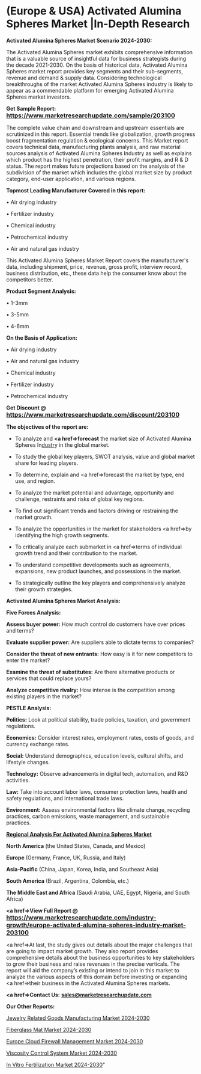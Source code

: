 # (Europe & USA) Activated Alumina Spheres Market |In-Depth Research

<strong>Activated Alumina Spheres Market Scenario 2024-2030:</strong>

The Activated Alumina Spheres market exhibits comprehensive information that is a valuable source of insightful data for business strategists during the decade 2021-2030. On the basis of historical data, Activated Alumina Spheres market report provides key segments and their sub-segments, revenue and demand &amp; supply data. Considering technological breakthroughs of the market Activated Alumina Spheres industry is likely to appear as a commendable platform for emerging Activated Alumina Spheres market investors.

<strong>Get Sample Report: <a href=https://www.marketresearchupdate.com/sample/203100><font size=3 color=#0000ff>https://www.marketresearchupdate.com/sample/203100</font></a></strong>

The complete value chain and downstream and upstream essentials are scrutinized in this report. Essential trends like globalization, growth progress boost fragmentation regulation &amp; ecological concerns. This Market report covers technical data, manufacturing plants analysis, and raw material sources analysis of Activated Alumina Spheres Industry as well as explains which product has the highest penetration, their profit margins, and R & D status. The report makes future projections based on the analysis of the subdivision of the market which includes the global market size by product category, end-user application, and various regions.

<strong>Topmost Leading Manufacturer Covered in this report:</strong>

• Air drying industry

• Fertilizer industry

• Chemical industry

• Petrochemical industry

• Air and natural gas industry

This Activated Alumina Spheres Market Report covers the manufacturer's data, including shipment, price, revenue, gross profit, interview record, business distribution, etc., these data help the consumer know about the competitors better.

<strong>Product Segment Analysis: </strong>

• 1-3mm

• 3-5mm

• 4-6mm

<strong>On the Basis of Application:</strong>

• Air drying industry

• Air and natural gas industry

• Chemical industry

• Fertilizer industry

• Petrochemical industry

<strong>Get Discount @ <a href=https://www.marketresearchupdate.com/discount/203100><font size=3 color=#0000ff>https://www.marketresearchupdate.com/discount/203100</font></a></strong>

<strong><b>The objectives of the report are:</b></strong>

- To analyze and <strong><a href=><strong>forecast</strong></a></strong> the market size of Activated Alumina Spheres In<a href=ASDF991299>dustr</a>y in the global market.

- To study the global key players, SWOT analysis, value and global market share for leading players.

- To determine, explain and <a href=>forecast</a> the market by type, end use, and region.

- To analyze the market potential and advantage, opportunity and challenge, restraints and risks of global key regions.

- To find out significant trends and factors driving or restraining the market growth.

- To analyze the opportunities in the market for stakeholders <a href=>by</a> identifying the high growth segments.

- To critically analyze each submarket in <a href=>terms</a> of individual growth trend and their contribution to the market.

- To understand competitive developments such as agreements, expansions, new product launches, and possessions in the market.

- To strategically outline the key players and comprehensively analyze their growth strategies.

<strong>Activated Alumina Spheres Market Analysis:</strong>

<strong>Five Forces Analysis:</strong>

<strong>Assess buyer power:</strong> How much control do customers have over prices and terms?

<strong>Evaluate supplier power:</strong> Are suppliers able to dictate terms to companies?

<strong>Consider the threat of new entrants:</strong> How easy is it for new competitors to enter the market?

<strong>Examine the threat of substitutes:</strong> Are there alternative products or services that could replace yours?

<strong>Analyze competitive rivalry:</strong> How intense is the competition among existing players in the market?

<strong>PESTLE Analysis:</strong>

<strong>Politics:</strong> Look at political stability, trade policies, taxation, and government regulations.

<strong>Economics:</strong> Consider interest rates, employment rates, costs of goods, and currency exchange rates.

<strong>Social:</strong> Understand demographics, education levels, cultural shifts, and lifestyle changes.

<strong>Technology:</strong> Observe advancements in digital tech, automation, and R&D activities.

<strong>Law:</strong> Take into account labor laws, consumer protection laws, health and safety regulations, and international trade laws.

<strong>Environment:</strong> Assess environmental factors like climate change, recycling practices, carbon emissions, waste management, and sustainable practices.

<strong><u><b>Regional Analysis For Activated Alumina Spheres Market</b></u></strong>

<strong><b>North America</b></strong> (the United States, Canada, and Mexico)

<strong><b>Europe </b></strong>(Germany, France, UK, Russia, and Italy)

<strong><b>Asia-Pacific</b></strong> (China, Japan, Korea, India, and Southeast Asia)

<strong><b>South America</b></strong> (Brazil, Argentina, Colombia, etc.)

<strong><b>The Middle East and Africa</b></strong> (Saudi Arabia, UAE, Egypt, Nigeria, and South Africa)

<strong><a href=>View Full Report</a> @ <a href=https://www.marketresearchupdate.com/industry-growth/europe-activated-alumina-spheres-industry-market-203100><font size=3 color=#0000ff>https://www.marketresearchupdate.com/industry-growth/europe-activated-alumina-spheres-industry-market-203100</font></a></strong>

<a href=>At last,</a> the study gives out details about the major challenges that are going to impact market growth. They also report provides comprehensive details about the business opportunities to key stakeholders to grow their business and raise revenues in the precise verticals. The report will aid the company’s existing or intend to join in this market to analyze the various aspects of this domain before investing or expanding <a href=>their</a> business in the Activated Alumina Spheres markets.

<strong><a href=>Contact Us:</a></strong>
<strong>sales@marketresearchupdate.com</strong>

<strong>Our Other Reports:</strong>

<a href=https://www.linkedin.com/pulse/jewelry-related-goods-manufacturing-market-opportunities>Jewelry Related Goods Manufacturing Market 2024-2030</a>

<a href=https://www.linkedin.com/pulse/fiberglass-mat-market-2023-remarking-enormous>Fiberglass Mat Market 2024-2030</a>

<a href=https://www.linkedin.com/pulse/europe-cloud-firewall-management-market-2023-pointing>Europe Cloud Firewall Management Market 2024-2030</a>

<a href=https://www.linkedin.com/pulse/viscosity-control-system-market-statistics-nry3f/>Viscosity Control System Market 2024-2030</a>

<a href=https://medium.com/@rocketsharma68/in-vitro-fertilization-market-outlook-post-covid-19-scenario-by-2030-company-i-company-ii-d57a90f0d356>In Vitro Fertilization Market 2024-2030</a>"

